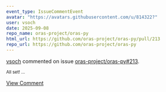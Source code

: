 ```yaml
---
event_type: IssueCommentEvent
avatar: "https://avatars.githubusercontent.com/u/814322?"
user: vsoch
date: 2025-09-08
repo_name: oras-project/oras-py
html_url: https://github.com/oras-project/oras-py/pull/213
repo_url: https://github.com/oras-project/oras-py
---
```


<a href='https://github.com/vsoch' target='_blank'>vsoch</a> commented on issue <a href='https://github.com/oras-project/oras-py/pull/213' target='_blank'>oras-project/oras-py#213</a>.

<small>All set!...</small>

<a href='https://github.com/oras-project/oras-py/pull/213' target='_blank'>View Comment</a>